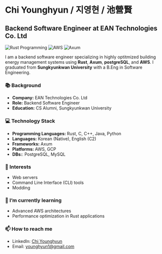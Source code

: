 # Chi Younghyun / 지영현 / 池營賢

## Backend Software Engineer at EAN Technologies Co. Ltd

![Rust Programming](https://img.shields.io/badge/Rust-000000?style=for-the-badge&logo=rust&logoColor=white)
![AWS](https://img.shields.io/badge/AWS-FF9900?style=for-the-badge&logo=amazonaws&logoColor=white)
![Axum](https://img.shields.io/badge/Axum-764ABC?style=for-the-badge&logo=axum&logoColor=white)

I am a backend software engineer specializing in highly optitmized building energy management systems using **Rust**, **Axum**, **postgreSQL**, and **AWS**. I graduated from **Sungkyunkwan University** with a B.Eng in Software Engineering.

### 📚 Background
- **Company:** EAN Technologies Co. Ltd
- **Role:** Backend Software Engineer
- **Education:** CS Alumni, Sungkyunkwan University

### 💻 Technology Stack
- **Programming Languages:** Rust, C, C++, Java, Python
- **Languages:** Korean (Native), English (C2)
- **Frameworks:** Axum
- **Platforms:** AWS, GCP
- **DBs:**: PostgreSQL, MySQL

### 🚀 Interests
- Web servers
- Command Line Interface (CLI) tools
- Modding

### 🌱 I’m currently learning
- Advanced AWS architectures
- Performance optimization in Rust applications

### 📫 How to reach me
- LinkedIn: [Chi Younghyun]([https://linkedin.com](https://www.linkedin.com/in/younghyun-chi-a60b59a9/))
- Email: [younghyun1@gmail.com](mailto:younghyun1@gmail.com)

